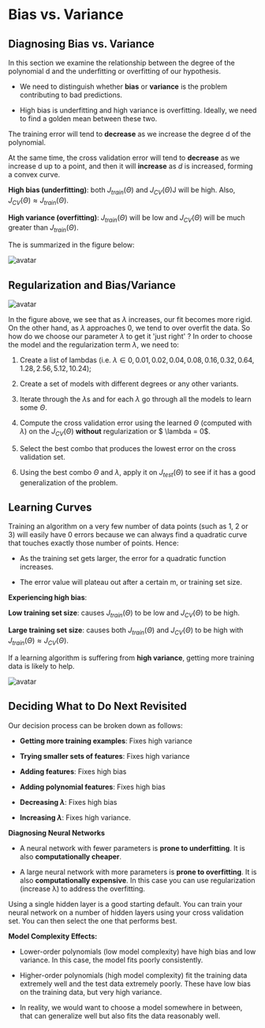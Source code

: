 # Bias vs. Variance

## Diagnosing Bias vs. Variance

In this section we examine the relationship between the degree of the polynomial d and the underfitting or overfitting of our hypothesis.

* We need to distinguish whether **bias** or **variance** is the problem contributing to bad predictions.

* High bias is underfitting and high variance is overfitting. Ideally, we need to find a golden mean between these two.

The training error will tend to **decrease** as we increase the degree d of the polynomial.

At the same time, the cross validation error will tend to **decrease** as we increase d up to a point, and then it will **increase** as $d$ is increased, forming a convex curve.

**High bias (underfitting)**: both $J_{train}(\Theta)$ and $J_{CV}(\Theta)$J will be high. Also, $J_{CV}(\Theta) \approx J_{train}(\Theta)$.

**High variance (overfitting)**: $J_{train}(\Theta)$ will be low and $J_{CV}(\Theta)$ will be much greater than $J_{train}(\Theta)$.

The is summarized in the figure below:

![avatar](https://raw.githubusercontent.com/garyphone/machine_learning/master/pictures/l6_2.PNG)

## Regularization and Bias/Variance

![avatar](https://raw.githubusercontent.com/garyphone/machine_learning/master/pictures/l6_3.PNG)

In the figure above, we see that as $\lambda$ increases, our fit becomes more rigid. On the other hand, as $\lambda$ approaches 0, we tend to over overfit the data. So how do we choose our parameter $\lambda$ to get it 'just right' ? In order to choose the model and the regularization term $\lambda$, we need to:

1. Create a list of lambdas (i.e. $λ∈{0,0.01,0.02,0.04,0.08,0.16,0.32,0.64,1.28,2.56,5.12,10.24}$);

2. Create a set of models with different degrees or any other variants.

3. Iterate through the $\lambda$s and for each $\lambda$ go through all the models to learn some $\Theta$.

4. Compute the cross validation error using the learned $\Theta$ (computed with $\lambda$) on the $J_{CV}(\Theta)$ **without** regularization or $ \lambda = 0$.

5. Select the best combo that produces the lowest error on the cross validation set.

6. Using the best combo $\Theta$ and $\lambda$, apply it on $J_{test}(\Theta)$ to see if it has a good generalization of the problem.

## Learning Curves

Training an algorithm on a very few number of data points (such as 1, 2 or 3) will easily have 0 errors because we can always find a quadratic curve that touches exactly those number of points. Hence:

* As the training set gets larger, the error for a quadratic function increases.

* The error value will plateau out after a certain m, or training set size.

**Experiencing high bias**:

**Low training set size**: causes $J_{train}(\Theta)$ to be low and $J_{CV}(\Theta)$ to be high.

**Large training set size**: causes both $J_{train}(\Theta)$ and $J_{CV}(\Theta)$ to be high with $J_{train}(\Theta)≈J_{CV}(\Theta)$.

If a learning algorithm is suffering from **high variance**, getting more training data is likely to help.

![avatar](https://raw.githubusercontent.com/garyphone/machine_learning/master/pictures/l6_4.PNG)

## Deciding What to Do Next Revisited

Our decision process can be broken down as follows:

* **Getting more training examples**: Fixes high variance

* **Trying smaller sets of features**: Fixes high variance

* **Adding features**: Fixes high bias

* **Adding polynomial features**: Fixes high bias

* **Decreasing $\lambda$**: Fixes high bias

* **Increasing $\lambda$**: Fixes high variance.

**Diagnosing Neural Networks**

* A neural network with fewer parameters is **prone to underfitting**. It is also **computationally cheaper**.

* A large neural network with more parameters is **prone to overfitting**. It is also **computationally expensive**. In this case you can use regularization (increase λ) to address the overfitting.

Using a single hidden layer is a good starting default. You can train your neural network on a number of hidden layers using your cross validation set. You can then select the one that performs best.

**Model Complexity Effects:**

* Lower-order polynomials (low model complexity) have high bias and low variance. In this case, the model fits poorly consistently.

* Higher-order polynomials (high model complexity) fit the training data extremely well and the test data extremely poorly. These have low bias on the training data, but very high variance.

* In reality, we would want to choose a model somewhere in between, that can generalize well but also fits the data reasonably well.

